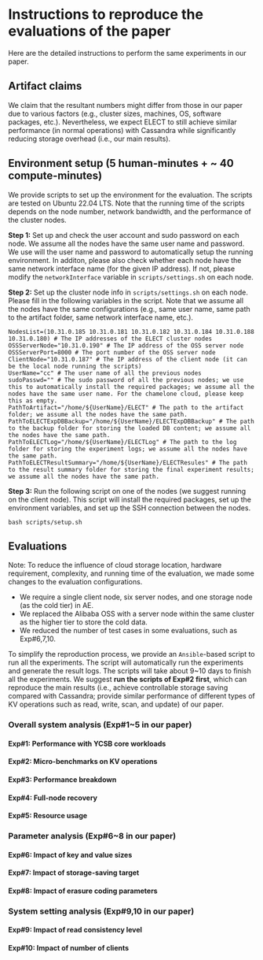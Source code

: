 # Instructions to reproduce the evaluations of the paper

Here are the detailed instructions to perform the same experiments in our paper.

## Artifact claims

We claim that the resultant numbers might differ from those in our paper due to various factors (e.g., cluster sizes, machines, OS, software packages, etc.). Nevertheless, we expect ELECT to still achieve similar performance (in normal operations) with Cassandra while significantly reducing storage overhead (i.e., our main results).

## Environment setup (5 human-minutes + ~ 40 compute-minutes)

We provide scripts to set up the environment for the evaluation. The scripts are tested on Ubuntu 22.04 LTS. Note that the running time of the scripts depends on the node number, network bandwidth, and the performance of the cluster nodes.

**Step 1:** Set up and check the user account and sudo password on each node. We assume all the nodes have the same user name and password. We use will the user name and password to automatically setup the running environment. In additon, please also check whether each node have the same network interface name (for the given IP address). If not, please modify the `networkInterface` variable in `scripts/settings.sh` on each node.

**Step 2:** Set up the cluster node info in `scripts/settings.sh` on each node. Please fill in the following variables in the script. Note that we assume all the nodes have the same configurations (e.g., same user name, same path to the artifact folder, same network interface name, etc.).

```shell
NodesList=(10.31.0.185 10.31.0.181 10.31.0.182 10.31.0.184 10.31.0.188 10.31.0.180) # The IP addresses of the ELECT cluster nodes
OSSServerNode="10.31.0.190" # The IP address of the OSS server node
OSSServerPort=8000 # The port number of the OSS server node
ClientNode="10.31.0.187" # The IP address of the client node (it can be the local node running the scripts)
UserName="cc" # The user name of all the previous nodes
sudoPasswd="" # The sudo password of all the previous nodes; we use this to automatically install the required packages; we assume all the nodes have the same user name. For the chamelone cloud, please keep this as empty.
PathToArtifact="/home/${UserName}/ELECT" # The path to the artifact folder; we assume all the nodes have the same path.
PathToELECTExpDBBackup="/home/${UserName}/ELECTExpDBBackup" # The path to the backup folder for storing the loaded DB content; we assume all the nodes have the same path.
PathToELECTLog="/home/${UserName}/ELECTLog" # The path to the log folder for storing the experiment logs; we assume all the nodes have the same path.
PathToELECTResultSummary="/home/${UserName}/ELECTResules" # The path to the result summary folder for storing the final experiment results; we assume all the nodes have the same path. 
```

**Step 3:** Run the following script on one of the nodes (we suggest running on the client node). This script will install the required packages, set up the environment variables, and set up the SSH connection between the nodes.

```shell
bash scripts/setup.sh
```

## Evaluations

Note: To reduce the influence of cloud storage location, hardware requirement, complexity, and running time of the evaluation, we made some changes to the evaluation configurations.

* We require a single client node, six server nodes, and one storage node (as the cold tier) in AE.
* We replaced the Alibaba OSS with a server node within the same cluster as the higher tier to store the cold data.
* We reduced the number of test cases in some evaluations, such as Exp#6,7,10.

To simplify the reproduction process, we provide an `Ansible`-based script to run all the experiments. The script will automatically run the experiments and generate the result logs. The scripts will take about 9~10 days to finish all the experiments. We suggest **run the scripts of Exp#2 first**, which can reproduce the main results (i.e., achieve controllable storage saving compared with Cassandra; provide similar performance of different types of KV operations such as read, write, scan, and update) of our paper.

### Overall system analysis (Exp#1~5 in our paper)

#### Exp#1: Performance with YCSB core workloads

#### Exp#2: Micro-benchmarks on KV operations

#### Exp#3: Performance breakdown

#### Exp#4: Full-node recovery

#### Exp#5: Resource usage

### Parameter analysis (Exp#6~8 in our paper)

#### Exp#6: Impact of key and value sizes

#### Exp#7: Impact of storage-saving target

#### Exp#8: Impact of erasure coding parameters

### System setting analysis (Exp#9,10 in our paper)

#### Exp#9: Impact of read consistency level

#### Exp#10: Impact of number of clients